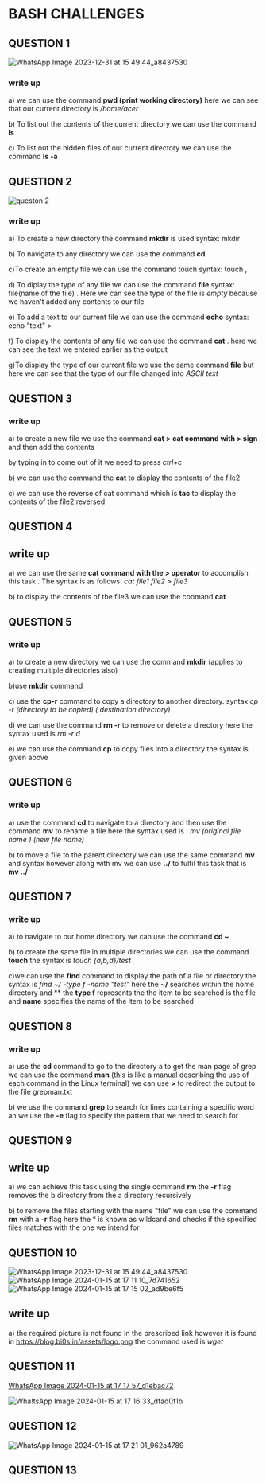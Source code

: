 # BASH CHALLENGES 
## QUESTION 1

![WhatsApp Image 2023-12-31 at 15 49 44_a8437530](https://github.com/AdwaithaV/bi0s-recruitment-/assets/142923950/64abf676-4243-402b-a32b-96af6c801080)

### write up

a) we can use the command  **pwd (print working directory)**  here we can see that our current directory is  */home/acer*

b) To list out the contents of the current directory we can use the command **ls** 

c) To list out the hidden files of our current directory we can use the command **ls -a**

## QUESTION 2

![queston 2](https://github.com/AdwaithaV/bi0s-recruitment-/assets/142923950/c33a370b-94d6-4d5c-abcd-3a6de9150ae0)

### write up

a) To create a new directory the command **mkdir** is used syntax: mkdir<name of the directory>

b) To navigate to any directory we can use the command **cd**  

c)To create an empty file we can use the command touch syntax: touch <name of the file>, 

d) To diplay the type of any file we can use the command **file** syntax: file<name of the file>(name of the file) . Here we can see the type of the file is *empty* because we haven't added any contents to our file 

e) To add a text to our current file we can use the command **echo**  syntax: echo "text" > <name of the file>

f) To display the contents of any file we can use the command **cat** . here we can see the text we entered earlier as the output 

g)To display the type of our current file we use the same command **file** but here we can see that the type of our file changed into *ASCII text*

## QUESTION 3 



### write up
a) to create a new file we use the command **cat >** **cat command with > sign**  and then add the contents

by typing in to come out of it we need to press _ctrl+c_ 

b) we can use the command the **cat** to display the contents of the file2

c)  we can use the reverse of cat command which is **tac** to display the contents of the file2 reversed 

## QUESTION 4



## write up

a) we can use the same **cat command with the > operator** to accomplish this task . The syntax is as follows: *cat file1 file2 > file3*

b) to display the contents of the file3 we can use the coomand **cat** 

## QUESTION 5




### write up
a) to create a new directory we can use the command  **mkdir** (applies to creating multiple directories also)


b)use **mkdir** command

c) use the **cp-r** command to copy a directory to another directory. syntax *cp -r (directory to be copied) ( destination directory)*

d) we can use the command **rm -r** to remove or delete a directory here the syntax used is *rm -r d* 

e) we can use the command **cp** to copy files into a directory the syntax is given above 


## QUESTION 6




### write up 


a) use the command **cd** to navigate to a directory and then use the command **mv** to rename a file here the syntax used is : *mv (original file name ) (new file name)*

b) to move a file to the parent directory we can use the same command **mv** and syntax however along with mv we can use **../** to fulfil this task that is **mv ../** 

## QUESTION 7




### write up
a) to navigate to our home directory we can use the command **cd ~** 

b) to create the same file in multiple directories we can use the command **touch** the syntax is *touch {a,b,d}/test*

c)we can use the **find** command  to display the path of a file or directory  the syntax is *find ~/ -type f -name "test"* here the  **~/**  searches within the home directory and ** the **type f** represents the the item to be searched is the file  and **name** specifies the name of the item to be searched 


## QUESTION 8




### write up 
a) use the **cd** command to go to the directory a to get the man page of grep we can use the command **man** (this is like a manual describing the use of each command in the Linux terminal) we can use **>** to redirect the output to the file grepman.txt

b) we use the command **grep** to search for lines containing a specific word an we use the **-e** flag to specify the pattern that we need to search for 

## QUESTION 9




## write up 

a) we can achieve this task using the single command **rm** the **-r** flag removes the b directory from the a directory recursively 


b) to remove the files starting with the name "file"  we can use the command **rm** with a **-r** flag here the * is known as wildcard and checks if the specified files matches with the one we intend for 

## QUESTION 10
![WhatsApp Image 2023-12-31 at 15 49 44_a8437530](https://github.com/AdwaithaV/bi0s-recruitment-/assets/142923950/e874224a-f488-4b4e-b36e-3bc7c0513d24)
![WhatsApp Image 2024-01-15 at 17 11 10_7d741652](https://github.com/AdwaithaV/bi0s-recruitment-/assets/142923950/d29e294d-41c4-468d-b13c-22f53d182278)
![WhatsApp Image 2024-01-15 at 17 15 02_ad9be6f5](https://github.com/AdwaithaV/bi0s-recruitment-/assets/142923950/9258edf8-815d-4116-8339-9292b9af3ec5)




## write up 


a) the required picture is not found in the prescribed link however it is found in https://blog.bi0s.in/assets/logo.png
the command used is *wget <adresslink>*


## QUESTION 11 


[WhatsApp Image 2024-01-15 at 17 17 57_d1ebac72](https://github.com/AdwaithaV/bi0s-recruitment-/assets/142923950/b5effe4d-e558-482b-ab4c-71178ba435a0)


![Wha!tsApp Image 2024-01-15 at 17 16 33_dfad0f1b](https://github.com/AdwaithaV/bi0s-recruitment-/assets/142923950/1fe8a241-6ed7-4d1b-ac71-84e7392399e0)

## QUESTION 12


![WhatsApp Image 2024-01-15 at 17 21 01_962a4789](https://github.com/AdwaithaV/bi0s-recruitment-/assets/142923950/b343e36a-5bd7-4baa-9279-130e382cb3cc)

## QUESTION 13 


